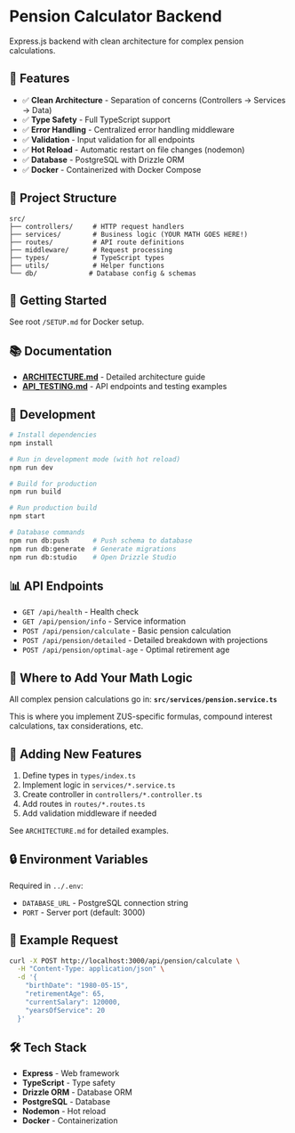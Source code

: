 # Pension Calculator Backend

Express.js backend with clean architecture for complex pension calculations.

## 🎯 Features

- ✅ **Clean Architecture** - Separation of concerns (Controllers → Services → Data)
- ✅ **Type Safety** - Full TypeScript support
- ✅ **Error Handling** - Centralized error handling middleware
- ✅ **Validation** - Input validation for all endpoints
- ✅ **Hot Reload** - Automatic restart on file changes (nodemon)
- ✅ **Database** - PostgreSQL with Drizzle ORM
- ✅ **Docker** - Containerized with Docker Compose

## 📁 Project Structure

```
src/
├── controllers/     # HTTP request handlers
├── services/        # Business logic (YOUR MATH GOES HERE!)
├── routes/          # API route definitions
├── middleware/      # Request processing
├── types/           # TypeScript types
├── utils/           # Helper functions
└── db/             # Database config & schemas
```

## 🚀 Getting Started

See root `/SETUP.md` for Docker setup.

## 📚 Documentation

- **[ARCHITECTURE.md](./ARCHITECTURE.md)** - Detailed architecture guide
- **[API_TESTING.md](./API_TESTING.md)** - API endpoints and testing examples

## 🔧 Development

```bash
# Install dependencies
npm install

# Run in development mode (with hot reload)
npm run dev

# Build for production
npm run build

# Run production build
npm start

# Database commands
npm run db:push      # Push schema to database
npm run db:generate  # Generate migrations
npm run db:studio    # Open Drizzle Studio
```

## 📊 API Endpoints

- `GET /api/health` - Health check
- `GET /api/pension/info` - Service information
- `POST /api/pension/calculate` - Basic pension calculation
- `POST /api/pension/detailed` - Detailed breakdown with projections
- `POST /api/pension/optimal-age` - Optimal retirement age

## 🧮 Where to Add Your Math Logic

All complex pension calculations go in:
**`src/services/pension.service.ts`**

This is where you implement ZUS-specific formulas, compound interest calculations, tax considerations, etc.

## 🎨 Adding New Features

1. Define types in `types/index.ts`
2. Implement logic in `services/*.service.ts`
3. Create controller in `controllers/*.controller.ts`
4. Add routes in `routes/*.routes.ts`
5. Add validation middleware if needed

See `ARCHITECTURE.md` for detailed examples.

## 🔒 Environment Variables

Required in `../.env`:
- `DATABASE_URL` - PostgreSQL connection string
- `PORT` - Server port (default: 3000)

## 📝 Example Request

```bash
curl -X POST http://localhost:3000/api/pension/calculate \
  -H "Content-Type: application/json" \
  -d '{
    "birthDate": "1980-05-15",
    "retirementAge": 65,
    "currentSalary": 120000,
    "yearsOfService": 20
  }'
```

## 🛠️ Tech Stack

- **Express** - Web framework
- **TypeScript** - Type safety
- **Drizzle ORM** - Database ORM
- **PostgreSQL** - Database
- **Nodemon** - Hot reload
- **Docker** - Containerization
